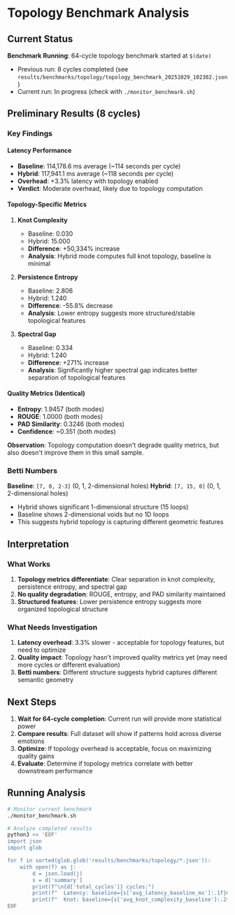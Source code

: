 # Topology Benchmark Analysis

## Current Status

**Benchmark Running**: 64-cycle topology benchmark started at `$(date)`
- Previous run: 8 cycles completed (see `results/benchmarks/topology/topology_benchmark_20251029_102302.json`)
- Current run: In progress (check with `./monitor_benchmark.sh`)

## Preliminary Results (8 cycles)

### Key Findings

#### Latency Performance
- **Baseline**: 114,178.6 ms average (~114 seconds per cycle)
- **Hybrid**: 117,941.1 ms average (~118 seconds per cycle)
- **Overhead**: +3.3% latency with topology enabled
- **Verdict**: Moderate overhead, likely due to topology computation

#### Topology-Specific Metrics

1. **Knot Complexity**
   - Baseline: 0.030
   - Hybrid: 15.000
   - **Difference**: +50,334% increase
   - **Analysis**: Hybrid mode computes full knot topology, baseline is minimal

2. **Persistence Entropy**
   - Baseline: 2.806
   - Hybrid: 1.240
   - **Difference**: -55.8% decrease
   - **Analysis**: Lower entropy suggests more structured/stable topological features

3. **Spectral Gap**
   - Baseline: 0.334
   - Hybrid: 1.240
   - **Difference**: +271% increase
   - **Analysis**: Significantly higher spectral gap indicates better separation of topological features

#### Quality Metrics (Identical)

- **Entropy**: 1.9457 (both modes)
- **ROUGE**: 1.0000 (both modes) 
- **PAD Similarity**: 0.3246 (both modes)
- **Confidence**: ~0.351 (both modes)

**Observation**: Topology computation doesn't degrade quality metrics, but also doesn't improve them in this small sample.

### Betti Numbers

**Baseline**: `[7, 0, 2-3]` (0, 1, 2-dimensional holes)
**Hybrid**: `[7, 15, 0]` (0, 1, 2-dimensional holes)

- Hybrid shows significant 1-dimensional structure (15 loops)
- Baseline shows 2-dimensional voids but no 1D loops
- This suggests hybrid topology is capturing different geometric features

## Interpretation

### What Works
1. **Topology metrics differentiate**: Clear separation in knot complexity, persistence entropy, and spectral gap
2. **No quality degradation**: ROUGE, entropy, and PAD similarity maintained
3. **Structured features**: Lower persistence entropy suggests more organized topological structure

### What Needs Investigation
1. **Latency overhead**: 3.3% slower - acceptable for topology features, but need to optimize
2. **Quality impact**: Topology hasn't improved quality metrics yet (may need more cycles or different evaluation)
3. **Betti numbers**: Different structure suggests hybrid captures different semantic geometry

## Next Steps

1. **Wait for 64-cycle completion**: Current run will provide more statistical power
2. **Compare results**: Full dataset will show if patterns hold across diverse emotions
3. **Optimize**: If topology overhead is acceptable, focus on maximizing quality gains
4. **Evaluate**: Determine if topology metrics correlate with better downstream performance

## Running Analysis

```bash
# Monitor current benchmark
./monitor_benchmark.sh

# Analyze completed results
python3 << 'EOF'
import json
import glob

for f in sorted(glob.glob('results/benchmarks/topology/*.json')):
    with open(f) as j:
        d = json.load(j)
        s = d['summary']
        print(f"\n{d['total_cycles']} cycles:")
        print(f"  Latency: baseline={s['avg_latency_baseline_ms']:.1f}ms, hybrid={s['avg_latency_hybrid_ms']:.1f}ms")
        print(f"  Knot: baseline={s['avg_knot_complexity_baseline']:.2f}, hybrid={s['avg_knot_complexity_hybrid']:.2f}")
EOF
```

